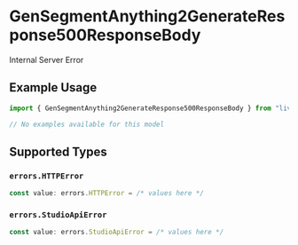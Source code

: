 # GenSegmentAnything2GenerateResponse500ResponseBody

Internal Server Error

## Example Usage

```typescript
import { GenSegmentAnything2GenerateResponse500ResponseBody } from "livepeer/models/errors";

// No examples available for this model
```

## Supported Types

### `errors.HTTPError`

```typescript
const value: errors.HTTPError = /* values here */
```

### `errors.StudioApiError`

```typescript
const value: errors.StudioApiError = /* values here */
```

